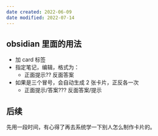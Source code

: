 ```yaml
---
date created: 2022-06-09
date modified: 2022-07-14
---
```


## obsidian 里面的用法

- 加 card 标签
- 指定笔记，编辑，格式为：
	- 正面提示?? 反面答案
- 如果是三个冒号，会自动生成 2 张卡片，正反各一次
	- 正面提示/答案??? 反面答案/提示

## 后续

先用一段时间，有心得了再去系统学一下别人怎么制作卡片的。
